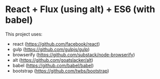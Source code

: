 # React + Flux (using alt) + ES6 (with babel)

This project uses:
* react (https://github.com/facebook/react)
* gulp (https://github.com/gulpjs/gulp)
* browserify (https://github.com/substack/node-browserify)
* alt (https://github.com/goatslacker/alt)
* babel (https://github.com/babel/babel)
* bootstrap (https://github.com/twbs/bootstrap)